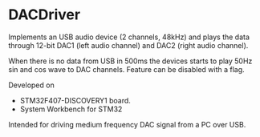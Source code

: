 # DACDriver

Implements an USB audio device (2 channels, 48kHz) and plays the data through 12-bit DAC1 (left audio channel) and DAC2 (right audio channel).

When there is no data from USB in 500ms the devices starts to play 50Hz sin and cos wave to DAC channels. Feature can be disabled with a flag.

Developed on 
 * STM32F407-DISCOVERY1 board.
 * System Workbench for STM32

Intended for driving medium frequency DAC signal from a PC over USB.
